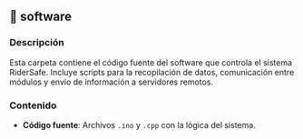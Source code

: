 ## 📁 software

### Descripción

Esta carpeta contiene el código fuente del software que controla el sistema RiderSafe. Incluye scripts para la recopilación de datos, comunicación entre módulos y envío de información a servidores remotos.

### Contenido

* **Código fuente**: Archivos `.ino` y `.cpp` con la lógica del sistema.
